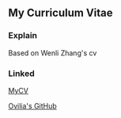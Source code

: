 ## My Curriculum Vitae

### Explain
Based on Wenli Zhang's cv  

### Linked

[MyCV](http://yuanguangxin.cc)

[Ovilia's GitHub](https://github.com/Ovilia)
